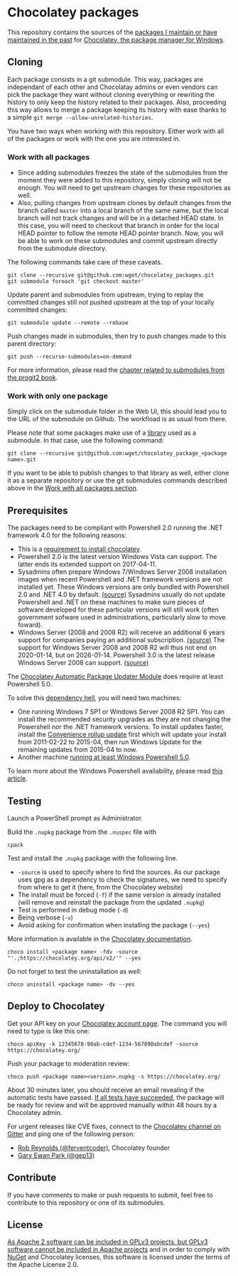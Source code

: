 # Chocolatey packages

This repository contains the sources of the [packages I maintain or have maintained in the past](https://chocolatey.org/profiles/wget/) for [Chocolatey, the package manager for Windows](https://chocolatey.org/).

## Cloning

Each package consists in a git submodule. This way, packages are independant of each other and Chocolatay admins or even vendors can pick the package they want without cloning everything or rewriting the history to only keep the history related to their packages. Also, proceeding this way allows to merge a package keeping its history with ease thanks to a simple `git merge --allow-unrelated-histories`.

You have two ways when working with this repository. Either work with all of the packages or work with the one you are interested in.

### Work with all packages

* Since adding submodules freezes the state of the submodules from the moment they were added to this repository, simply cloning will not be enough. You will need to get upstream changes for these repositories as well.
* Also, pulling changes from upstream clones by default changes from the branch called `master` into a local branch of the same name, but the local branch will not track changes and will be in a detached HEAD state. In this case, you will need to checkout that branch in order for the local HEAD pointer to follow the remote HEAD pointer branch. Now, you will be able to work on these submodules and commit upstream directly from the submodule directory.
 
The following commands take care of these caveats.

    git clone --recursive git@github.com:wget/chocolatey_packages.git
    git submodule foreach 'git checkout master'

Update parent and submodules from upstream, trying to replay the committed changes still not pushed upstream at the top of your locally committed changes:

    git submodule update --remote --rebase

Push changes made in submodules, then try to push changes made to this parent directory:

    git push --recurse-submodules=on-demand
    
For more information, please read the [chapter related to submodules from the progit2 book](https://github.com/progit/progit2/blob/master/book/07-git-tools/sections/submodules.asc).

### Work with only one package

Simply click on the submodule folder in the Web UI, this should lead you to the URL of the submodule on Github. The workfload is as usual from there.

Please note that some packages make use of a [library](https://github.com/wget/chocolatey_custom_functions) used as a submodule. In that case, use the following command:

    git clone --recursive git@github.com:wget/chocolatey_package_<package name>.git

If you want to be able to publish changes to that library as well, either clone it as a separate repository or use the git submodules commands described above in the [Work with all packages section](#Work_with_all_packages).

## Prerequisites

The packages need to be compliant with Powershell 2.0 running the .NET framework 4.0 for the following reasons:

* This is a [requirement to install chocolatey](https://chocolatey.org/install#requirements).
* Powershell 2.0 is the latest version Windows Vista can support. The latter ends its extended support on 2017-04-11. 
* Sysadmins often prepare Windows 7/Windows Server 2008 installation images when recent Powershell and .NET framework versions are not installed yet. These Windows versions are only bundled with Powershell 2.0 and .NET 4.0 by default. [(source)](https://chocolatey.org/packages/openvpn#comment-2991181108) Sysadmins usually do not update Powershell and .NET on these machines to make sure pieces of software developed for these particular versions will still work (often government sofware used in administrations, particularly slow to move foward).
* Windows Server (2008 and 2008 R2) will receive an additional 6 years support for companies paying an additional subscription. [(source)](https://blogs.technet.microsoft.com/hybridcloud/2016/12/08/introducing-windows-server-premium-assurance-and-sql-server-premium-assurance/) The support for Windows Server 2008 and 2008 R2 will thus not end on 2020-01-14, but on 2026-01-14. Powershell 3.0 is the latest release Windows Server 2008 can support. [(source)](https://en.wikipedia.org/wiki/PowerShell#PowerShell_3.0)

The [Chocolatey Automatic Package Updater Module](https://github.com/majkinetor/au) does require at least Powershell 5.0.

To solve this [dependency hell](https://en.wikipedia.org/wiki/Dependency_hell), you will need two machines:

* One running Windows 7 SP1 or Windows Server 2008 R2 SP1. You can install the recommended security upgrades as they are not changing the Powershell nor the .NET framework versions. To install updates faster, install the [Convenience rollup update](https://support.microsoft.com/en-us/help/3125574) first which will update your install from 2011-02-22 to 2015-04, then run Windows Update for the remaining updates from 2015-04 to now.
* Another machine [running at least Windows Powershell 5.0](https://msdn.microsoft.com/en-us/powershell/scripting/setup/windows-powershell-system-requirements#operating-system-requirements).

To learn more about the Windows Powershell availability, please read [this article](https://4sysops.com/archives/powershell-versions-and-their-windows-version/).

## Testing

Launch a PowerShell prompt as Administrator.

Build the `.nupkg` package from the `.nuspec` file with

    cpack

Test and install the `.nupkg` package with the following line.

* `-source` is used to specify where to find the sources. As our package uses gpg as a dependency to check the signatures, we need to specify from where to get it (here, from the Chocolatey website)
* The install must be forced (`-f`) if the same version is already installed (will remove and reinstall the package from the updated `.nupkg`)
* Test is performed in debug mode (`-d`)
* Being verbose (`-v`)
* Avoid asking for confirmation when installing the package (`--yes`)

More information is available in the [Chocolatey documentation](https://chocolatey.org/docs/create-packages#testing-your-package).

    choco install <package name> -fdv -source "'.;https://chocolatey.org/api/v2/'" --yes
    
Do not forget to test the uninstallation as well:

    choco uninstall <package name> -dv --yes

## Deploy to Chocolatey

Get your API key on your [Chocolatey account page](https://chocolatey.org/account). The command you will need to type is like this one:

    choco apiKey -k 12345678-90ab-cdef-1234-567890abcdef -source https://chocolatey.org/

Push your package to moderation review:

    choco push <package name><version>.nupkg -s https://chocolatey.org/

About 30 minutes later, you should receive an email revealing if the automatic tests have passed. [If all tests have succeeded](https://github.com/chocolatey/package-validator/wiki#requirements), the package will be ready for review and will be approved manually within 48 hours by a Chocolatey admin.

For urgent releases like CVE fixes, connect to the [Chocolatey channel on Gitter](https://gitter.im/chocolatey/choco) and ping one of the following person:
* [Rob Reynolds (@ferventcoder)](https://github.com/ferventcoder), Chocolatey founder
* [Gary Ewan Park (@gep13)](https://github.com/gep13)

## Contribute

If you have comments to make or push requests to submit, feel free to contribute to this repository or one of its submodules.

## License

[As Apache 2 software can be included in GPLv3 projects, but GPLv3 software cannot be included in Apache projects](https://www.apache.org/licenses/GPL-compatibility.html) and in order to comply with [NuGet](https://www.nuget.org/policies/About) and Chocolatey licenses, this software is licensed under the terms of the Apache License 2.0. 
